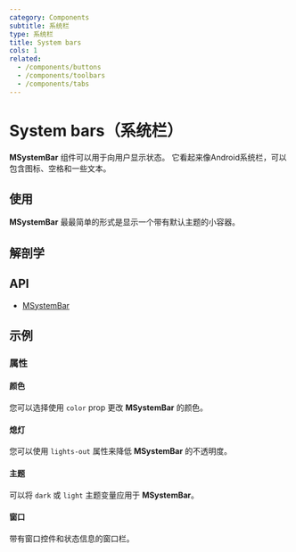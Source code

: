 ```yaml
---
category: Components
subtitle: 系统栏
type: 系统栏
title: System bars
cols: 1
related:
  - /components/buttons
  - /components/toolbars
  - /components/tabs
---
```


# System bars（系统栏）

**MSystemBar** 组件可以用于向用户显示状态。 它看起来像Android系统栏，可以包含图标、空格和一些文本。

## 使用

**MSystemBar** 最最简单的形式是显示一个带有默认主题的小容器。

<system-bars-usage></system-bars-usage>

## 解剖学

## API

- [MSystemBar](/api/MSystemBar)

## 示例

### 属性

#### 颜色

您可以选择使用 `color` prop 更改 **MSystemBar** 的颜色。

<example file="" />

#### 熄灯

您可以使用 `lights-out` 属性来降低 **MSystemBar** 的不透明度。

<example file="" />

#### 主题

可以将 `dark` 或 `light` 主题变量应用于 **MSystemBar**。

<example file="" />

#### 窗口

带有窗口控件和状态信息的窗口栏。

<example file="" />
